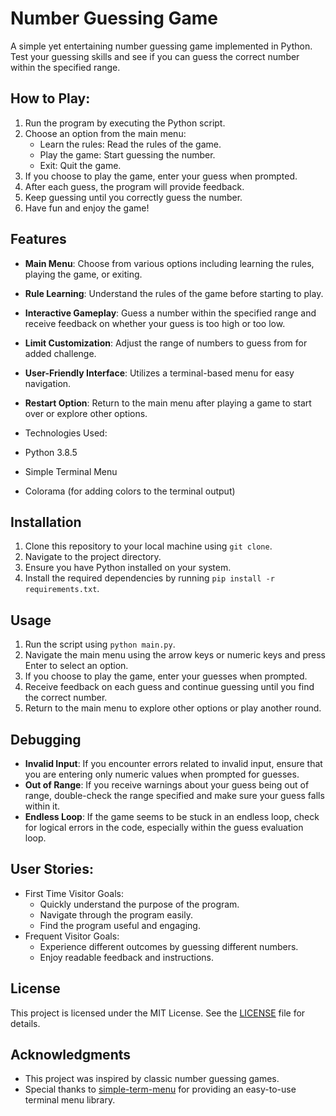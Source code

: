 # Number Guessing Game

A simple yet entertaining number guessing game implemented in Python. Test your guessing skills and see if you can guess the correct number within the specified range.


## How to Play:
1. Run the program by executing the Python script.
2. Choose an option from the main menu:
    - Learn the rules: Read the rules of the game.
    - Play the game: Start guessing the number.
    - Exit: Quit the game.
3. If you choose to play the game, enter your guess when prompted.
4. After each guess, the program will provide feedback.
5. Keep guessing until you correctly guess the number.
6. Have fun and enjoy the game!
 
## Features

- **Main Menu**: Choose from various options including learning the rules, playing the game, or exiting.
- **Rule Learning**: Understand the rules of the game before starting to play.
- **Interactive Gameplay**: Guess a number within the specified range and receive feedback on whether your guess is too high or too low.
- **Limit Customization**: Adjust the range of numbers to guess from for added challenge.
- **User-Friendly Interface**: Utilizes a terminal-based menu for easy navigation.
- **Restart Option**: Return to the main menu after playing a game to start over or explore other options.

- Technologies Used:
- Python 3.8.5
- Simple Terminal Menu
- Colorama (for adding colors to the terminal output)

## Installation

1. Clone this repository to your local machine using `git clone`.
2. Navigate to the project directory.
3. Ensure you have Python installed on your system.
4. Install the required dependencies by running `pip install -r requirements.txt`.

## Usage

1. Run the script using `python main.py`.
2. Navigate the main menu using the arrow keys or numeric keys and press Enter to select an option.
3. If you choose to play the game, enter your guesses when prompted.
4. Receive feedback on each guess and continue guessing until you find the correct number.
5. Return to the main menu to explore other options or play another round.


## Debugging

- **Invalid Input**: If you encounter errors related to invalid input, ensure that you are entering only numeric values when prompted for guesses.
- **Out of Range**: If you receive warnings about your guess being out of range, double-check the range specified and make sure your guess falls within it.
- **Endless Loop**: If the game seems to be stuck in an endless loop, check for logical errors in the code, especially within the guess evaluation loop.
  
## User Stories:
- First Time Visitor Goals:
  - Quickly understand the purpose of the program.
  - Navigate through the program easily.
  - Find the program useful and engaging.
- Frequent Visitor Goals:
  - Experience different outcomes by guessing different numbers.
  - Enjoy readable feedback and instructions.

## License

This project is licensed under the MIT License. See the [LICENSE](LICENSE) file for details.

## Acknowledgments

- This project was inspired by classic number guessing games.
- Special thanks to [simple-term-menu](https://github.com/IngoMeyer441/simple-term-menu) for providing an easy-to-use terminal menu library.
